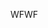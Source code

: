 <span data-ttu-id="e3f87-101">WF</span><span class="sxs-lookup"><span data-stu-id="e3f87-101">WF</span></span>